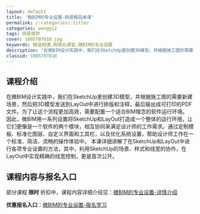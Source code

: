 ```yaml
---
layout: default
title: '微BIM的专业设置-网易精品单课'
permalink: /:categories/:title/
categories: wangyi2
tags: 网易提供
cover: 1005707010.jpg
keywords: 精选网课,网易云课堂,微BIM的专业设置
description: "在微BIM设计实践中，我们在SketchUp里创建3D模型，并根据施工图的需要新建场景，然后把3D模型发送到LayOut中进行排版和注释，最后输出成可打印的PDF文件。为了让这个流程更加高效"
classid: 1005707010
---
```


## 课程介绍

在微BIM设计实践中，我们在SketchUp里创建3D模型，并根据施工图的需要新建场景，然后把3D模型发送到LayOut中进行排版和注释，最后输出成可打印的PDF文件。为了让这个流程更加高效，需要配置一个适合BIM理念的软件运行环境。
因此，微BIM用一系列设置将SketchUp和LayOut打造成一个整体的运行环境，让它们更像是一个软件的两个模块，相互协同来满足设计师的工作需求。通过定制模板、标准化图层、自定义界面和工具栏，以及优化系统设置，帮助设计师工作在一个标准、简洁、流畅的操作体验中。
本课详细讲解了在SketchUp和LayOut中进行各项专业设置的方法，其中，利用SketchUp的场景、样式和线宽的协作，在LayOut中实现精确的线宽控制，更是首次公开。

## 课程内容与报名入口

部分课程 **限时** 折扣中，课程内容详细介绍见：[微BIM的专业设置-详情介绍](https://study.163.com/course/introduction/1005707010.htm?share=1&shareId=1025206652&utm_campaign=share&utm_medium=iphoneShare&utm_source=&utm_u=1025206652)

**优惠报名入口**：[微BIM的专业设置-报名学习](https://study.163.com/course/introduction/1005707010.htm?share=1&shareId=1025206652&utm_campaign=share&utm_medium=iphoneShare&utm_source=&utm_u=1025206652)

